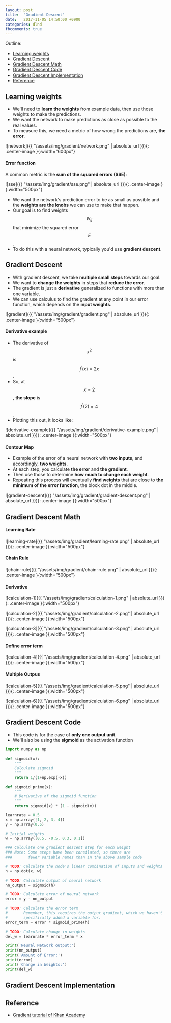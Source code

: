 ```yaml
---
layout: post
title:  "Gradient Descent"
date:   2017-11-05 14:50:00 +0900
categories: dlnd
fbcomments: true
---
```


Outline:
- [Learning weights](#learning-weights)
- [Gradient Descent](#gradient-descent)
- [Gradient Descent Math](#gradient-descent-math)
- [Gradient Descent Code](#gradient-descent-code)
- [Gradient Descent Implementation](#gradient-descent-implementation)
- [Reference](#reference)

## Learning weights

- We'll need to **learn the weights** from example data, then use those weights to make the predictions.
- We want the network to make predictions as close as possible to the real values.
- To measure this, we need a metric of how wrong the predictions are, **the error**. 

![network]({{ "/assets/img/gradient/network.png" | absolute_url }}){: .center-image }{:width="600px"}

#### Error function
A common metric is the **sum of the squared errors (SSE)**:

![sse]({{ "/assets/img/gradient/sse.png" | absolute_url }}){: .center-image }{:width="500px"}


- We want the network's prediction error to be as small as possible and the **weights are the knobs** we can use to make that happen. 
- Our goal is to find weights $$w​_{ij}$$ that minimize the squared error $$E$$. 
- To do this with a neural network, typically you'd use **gradient descent**.

## Gradient Descent

- With gradient descent, we take **multiple small steps** towards our goal.
- We want to **change the weights** in steps that **reduce the error**.
- The gradient is just a **derivative** generalized to functions with more than one variable.
- We can use calculus to find the gradient at any point in our error function, which depends on the **input weights**.

![gradient]({{ "/assets/img/gradient/gradient.png" | absolute_url }}){: .center-image }{:width="500px"}

#### Derivative example

- The derivative of $$x^{​2}$$ is $$f^{\prime}(x)=2x$$.
- So, at $$x=2$$, **the slope** is $$f^{\prime}(2)=4$$. 
- Plotting this out, it looks like:

![derivative-example]({{ "/assets/img/gradient/derivative-example.png" | absolute_url }}){: .center-image }{:width="500px"}


#### Contour Map

- Example of the error of a neural network with **two inputs**, and accordingly, **two weights**. 
- At each step, you calculate **the error** and **the gradient**.
- Then use those to determine **how much to change each weight**. 
- Repeating this process will eventually **find weights** that are close to **the minimum of the error function**, the block dot in the middle.

![gradient-descent]({{ "/assets/img/gradient/gradient-descent.png" | absolute_url }}){: .center-image }{:width="500px"}

## Gradient Descent Math

#### Learning Rate

![learning-rate]({{ "/assets/img/gradient/learning-rate.png" | absolute_url }}){: .center-image }{:width="500px"}

#### Chain Rule

![chain-rule]({{ "/assets/img/gradient/chain-rule.png" | absolute_url }}){: .center-image }{:width="500px"}

#### Derivative

![calculation-1]({{ "/assets/img/gradient/calculation-1.png" | absolute_url }}){: .center-image }{:width="500px"}

![calculation-2]({{ "/assets/img/gradient/calculation-2.png" | absolute_url }}){: .center-image }{:width="500px"}

![calculation-3]({{ "/assets/img/gradient/calculation-3.png" | absolute_url }}){: .center-image }{:width="500px"}

#### Define error term

![calculation-4]({{ "/assets/img/gradient/calculation-4.png" | absolute_url }}){: .center-image }{:width="500px"}

#### Multiple Outpus

![calculation-5]({{ "/assets/img/gradient/calculation-5.png" | absolute_url }}){: .center-image }{:width="500px"}

![calculation-6]({{ "/assets/img/gradient/calculation-6.png" | absolute_url }}){: .center-image }{:width="500px"}


## Gradient Descent Code

- This code is for the case of **only one output unit**. 
- We'll also be using the **sigmoid** as the activation function 

```python
import numpy as np

def sigmoid(x):
    """
    Calculate sigmoid
    """
    return 1/(1+np.exp(-x))

def sigmoid_prime(x):
    """
    # Derivative of the sigmoid function
    """
    return sigmoid(x) * (1 - sigmoid(x))

learnrate = 0.5
x = np.array([1, 2, 3, 4])
y = np.array(0.5)

# Initial weights
w = np.array([0.5, -0.5, 0.3, 0.1])

### Calculate one gradient descent step for each weight
### Note: Some steps have been consilated, so there are
###       fewer variable names than in the above sample code

# TODO: Calculate the node's linear combination of inputs and weights
h = np.dot(x, w)

# TODO: Calculate output of neural network
nn_output = sigmoid(h)

# TODO: Calculate error of neural network
error = y - nn_output

# TODO: Calculate the error term
#       Remember, this requires the output gradient, which we haven't
#       specifically added a variable for.
error_term = error * sigmoid_prime(h)

# TODO: Calculate change in weights
del_w = learnrate * error_term * x

print('Neural Network output:')
print(nn_output)
print('Amount of Error:')
print(error)
print('Change in Weights:')
print(del_w)
```

## Gradient Descent Implementation



## Reference

- [Gradient tutorial of Khan Academy](https://www.khanacademy.org/math/multivariable-calculus/multivariable-derivatives/gradient-and-directional-derivatives/v/gradient)
